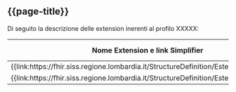 ## {{page-title}}
Di seguito la descrizione delle extension inerenti al profilo XXXXX:

<table>
  <thead>
    <tr>
      <th>Nome Extension e link Simplifier</th>
      <th>Nome campo esteso</th>
      <th>Descrizione</th>
      <th>Contesto</th>
    </tr>
  </thead>
  <tbody>
    <tr>
      <td>
	  {{link:https://fhir.siss.regione.lombardia.it/StructureDefinition/EstensioneXXXXX1}}
      </td>
      <td>EstensioneXXXXX1</td>
      <td>
        yyyyy
      </td>
      <td>yyyyy</td>
    </tr>
    <tr>
      <td>
	  {{link:https://fhir.siss.regione.lombardia.it/StructureDefinition/EstensioneXXXXX2}}
      </td>
      <td>EstensioneXXXXX2</td>
      <td>yyyyy</td>
      <td>yyyyy</td>
    </tr>
  </tbody>
</table>


<br>

